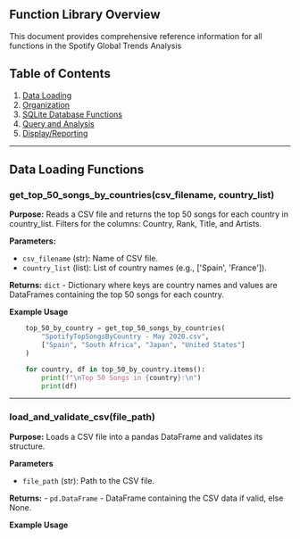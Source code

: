 ## Function Library Overview

This document provides comprehensive reference information for all functions in the Spotify Global Trends Analysis

## Table of Contents

1. [Data Loading](#data-loading-functions)
2. [Organization](#organization-functions)
3. [SQLite Database Functions](#SQLite-Database-Functions)
4. [Query and Analysis](#Query-Analysis-functions)
5. [Display/Reporting](#Display-Reporting-functions)

---

## Data Loading Functions

### get_top_50_songs_by_countries(csv_filename, country_list)

**Purpose:** Reads a CSV file and returns the top 50 songs for each country in country_list. Filters for the columns: Country, Rank, Title, and Artists.

**Parameters:**
- `csv_filename` (str): Name of CSV file.
- `country_list` (list): List of country names (e.g., ['Spain', 'France']). 

**Returns:** `dict` - Dictionary where keys are country names and values are DataFrames containing the top 50 songs for each country.

**Example Usage**
```python
    top_50_by_country = get_top_50_songs_by_countries(
        "SpotifyTopSongsByCountry - May 2020.csv",
        ["Spain", "South Africa", "Japan", "United States"]
    )

    for country, df in top_50_by_country.items():
        print(f"\nTop 50 Songs in {country}:\n")
        print(df)
```
---


### load_and_validate_csv(file_path)

**Purpose:** Loads a CSV file into a pandas DataFrame and validates its structure. 

**Parameters**
- `file_path` (str): Path to the CSV file.

**Returns:** - `pd.DataFrame` - DataFrame containing the CSV data if valid, else None.

**Example Usage**

